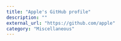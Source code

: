 ```yaml
---
title: "Apple's GitHub profile"
description: ""
external_url: "https://github.com/apple"
category: "Miscellaneous"
---
```


